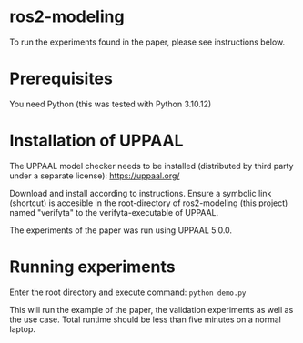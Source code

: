 # ros2-modeling

To run the experiments found in the paper, please see instructions below.

# Prerequisites
You need Python (this was tested with Python 3.10.12)

# Installation of UPPAAL
The UPPAAL model checker needs to be installed (distributed by third party under a separate license): https://uppaal.org/

Download and install according to instructions. Ensure a symbolic link (shortcut) is accesible in the root-directory of ros2-modeling (this project) named "verifyta" to the verifyta-executable of UPPAAL.

The experiments of the paper was run using UPPAAL 5.0.0.

# Running experiments
Enter the root directory and execute command:
```python demo.py```

This will run the example of the paper, the validation experiments as well as the use case. Total runtime should be less than five minutes on a normal laptop.

